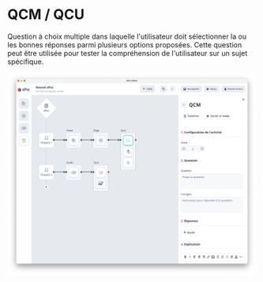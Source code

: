 # QCM / QCU

Question à choix multiple dans laquelle l'utilisateur doit sélectionner la ou les bonnes réponses parmi plusieurs options proposées. Cette question peut être utilisée pour tester la compréhension de l'utilisateur sur un sujet spécifique.

![Renseigner une question à choix multiple](../images/choice.png)